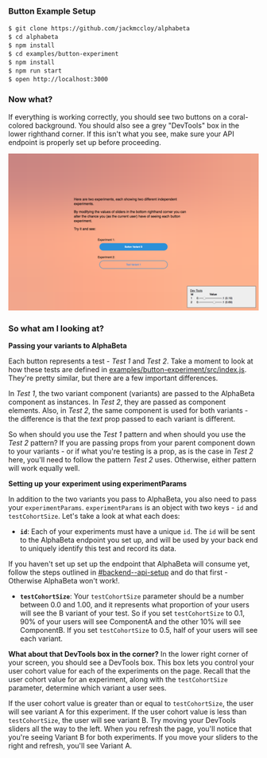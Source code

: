 ### Button Example Setup
```bash
$ git clone https://github.com/jackmccloy/alphabeta
$ cd alphabeta
$ npm install
$ cd examples/button-experiment
$ npm install
$ npm run start
$ open http://localhost:3000
```

### Now what?

If everything is working correctly, you should see two buttons on a coral-colored background. You should also see a grey "DevTools" box in the lower righthand corner. If this isn't what you see, make sure your API endpoint is properly set up before proceeding.

![Screenshot](./screenshot.png)

### So what am I looking at?

**Passing your variants to AlphaBeta**

Each button represents a test - _Test 1_ and _Test 2_. Take a moment to look at how these tests are defined in [examples/button-experiment/src/index.js](/examples/button-experiment/src/index.js). They're pretty similar, but there are a few important differences. 

In _Test 1_, the two variant component (variants) are passed to the AlphaBeta component as instances. In _Test 2_, they are passed as component elements. Also, in _Test 2_, the same component is used for both variants - the difference is that the _text_ prop passed to each variant is different.

So when should you use the _Test 1_ pattern and when should you use the _Test 2_ pattern? If you are passing props from your parent component down to your variants - or if what you're testing is a prop, as is the case in _Test 2_ here, you'll need to follow the pattern _Test 2_ uses. Otherwise, either pattern will work equally well.

**Setting up your experiment using experimentParams**

In addition to the two variants you pass to AlphaBeta, you also need to pass your `experimentParams`. `experimentParams` is an object with two keys - `id` and `testCohortSize`. Let's take a look at what each does:

  * **`id`**: Each of your experiments must have a unique `id`. The `id` will be sent to the AlphaBeta endpoint you set up, and will be used by your back end to uniquely identify this test and record its data.

  If you haven't set up set up the endpoint that AlphaBeta will consume yet, follow the steps outlined in [#backend--api-setup](https://github.com/react-alpha-beta/alphabeta#backend--api-setup) and do that first - Otherwise AlphaBeta won't work!.

  * **`testCohortSize`**: Your `testCohortSize` parameter should be a number between 0.0 and 1.00, and it represents what proportion of your users will see the B variant of your test. So if you set `testCohortSize` to 0.1, 90% of your users will see ComponentA and the other 10% will see ComponentB. If you set `testCohortSize` to 0.5, half of your users will see each variant.

**What about that DevTools box in the corner?**
In the lower right corner of your screen, you should see a DevTools box. This box lets you control your user cohort value for each of the experiments on the page. Recall that the user cohort value for an experiment, along with the `testCohortSize` parameter, determine which variant a user sees.

If the user cohort value is greater than or equal to `testCohortSize`, the user will see variant A for this experiment. If the user cohort value is less than `testCohortSize`, the user will see variant B. Try moving your DevTools sliders all the way to the left. When you refresh the page, you'll notice that you're seeing Variant B for both experiments. If you move your sliders to the right and refresh, you'll see Variant A.
